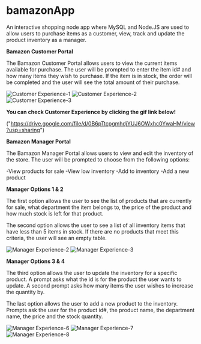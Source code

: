 # bamazonApp

An interactive shopping node app where MySQL and Node.JS are used to allow users to purchase items as a customer, view, track and update the product inventory as a manager. 

**Bamazon Customer Portal**

The Bamazon Customer Portal allows users to view the current items available for purchase. The user will be prompted to enter the item id# and how many items they wish to purchase. If the item is in stock, the order will be completed and the user will see the total amount of their purchase.

![Customer Experience-1](./images/customer-1.png)
![Customer Experience-2](./images/customer-3.png)
![Customer Experience-3](./images/customer-6.png)


**You can check Customer Experience by clicking the gif link below!**


("https://drive.google.com/file/d/0B6pTtcpgmhdjYUJ6OWxhc0YwaHM/view?usp=sharing")

**Bamazon Manager Portal**

The Bamazon Manager Portal allows users to view and edit the inventory of the store. The user will be prompted to choose from the following options:

-View products for sale
-View low inventory
-Add to inventory
-Add a new product


**Manager Options 1 & 2**

The first option allows the user to see the list of products that are currently for sale, what department the item belongs to, the price of the product and how much stock is left for that product.

The second option allows the user to see a list of all inventory items that have less than 5 items in stock. If there are no products that meet this criteria, the user will see an empty table.


![Manager Experience-2](./images/manager-2.png)
![Manager Experience-3](./images/manager-3.png)


**Manager Options 3 & 4**

The third option allows the user to update the inventory for a specific product. A prompt asks what the id is for the product the user wants to update. A second prompt asks how many items the user wishes to increase the quantity by.

The last option allows the user to add a new product to the inventory. Prompts ask the user for the product id#, the product name, the department name, the price and the stock quantity.


![Manager Experience-6](./images/manager-6.png)
![Manager Experience-7](./images/manager-7.png)
![Manager Experience-8](./images/manager-8.png)















